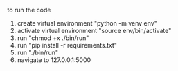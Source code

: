 to run the code 
1. create virtual environment "python -m venv env"
2. activate virtual environment "source env/bin/activate"
3. run "chmod +x ./bin/run"
4. run "pip install -r requirements.txt"
5. run "./bin/run"
6. navigate to 127.0.0.1:5000
